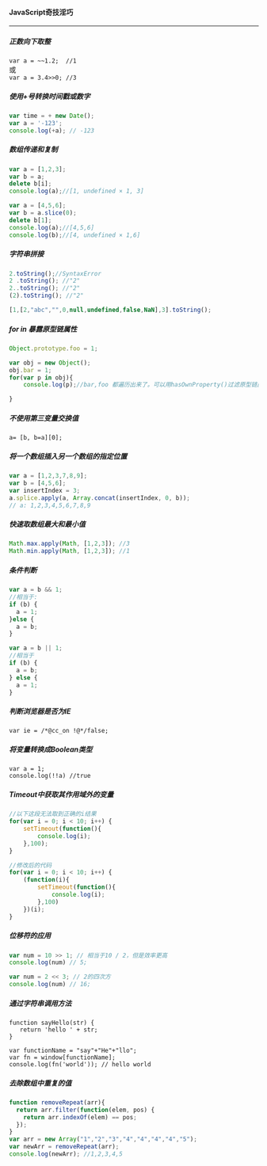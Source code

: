 #### **JavaScript奇技淫巧**  
***

##### 正数向下取整

`var a = ~~1.2;  //1`   
或  
`var a = 3.4>>0; //3 `

##### 使用+号转换时间戳或数字  

```javaScript
var time = + new Date();
var a = '-123';
console.log(+a); // -123
```

##### 数组传递和复制

```javaScript
var a = [1,2,3];  
var b = a;    
delete b[i];
console.log(a);//[1, undefined × 1, 3]

var a = [4,5,6];
var b = a.slice(0);
delete b[1];
console.log(a);//[4,5,6]
console.log(b);//[4, undefined × 1,6]
```
##### 字符串拼接

```javaScript
2.toString();//SyntaxError
2 .toString(); //"2"
2..toString(); //"2"
(2).toString(); //"2"

[1,[2,"abc","",0,null,undefined,false,NaN],3].toString();

```

##### for in 暴露原型链属性

```javaScript
Object.prototype.foo = 1;

var obj = new Object();
obj.bar = 1;
for(var p in obj){
    console.log(p);//bar,foo 都遍历出来了。可以用hasOwnProperty()过滤原型链属性

}
```
##### 不使用第三变量交换值

`a= [b, b=a][0];`

##### 将一个数组插入另一个数组的指定位置
```javaScript
var a = [1,2,3,7,8,9];
var b = [4,5,6];
var insertIndex = 3;
a.splice.apply(a, Array.concat(insertIndex, 0, b));
// a: 1,2,3,4,5,6,7,8,9

```
##### 快速取数组最大和最小值
```javaScript
Math.max.apply(Math, [1,2,3]); //3
Math.min.apply(Math, [1,2,3]); //1
```
##### 条件判断
```javaScript
var a = b && 1;
//相当于:
if (b) {
  a = 1;
}else {
  a = b;
}

var a = b || 1;
//相当于
if (b) {
  a = b;
} else {
  a = 1;
}
```

##### 判断浏览器是否为IE
`var ie = /*@cc_on !@*/false;`

##### 将变量转换成Boolean类型
```
var a = 1;
console.log(!!a) //true
```
##### Timeout中获取其作用域外的变量
```javaScript
//以下这段无法取到正确的i结果
for(var i = 0; i < 10; i++) {
    setTimeout(function(){
        console.log(i);
    },100);
}

//修改后的代码
for(var i = 0; i < 10; i++) {
    (function(i){
        setTimeout(function(){
            console.log(i);
        },100)
    })(i);
}

```
##### 位移符的应用
```javaScript
var num = 10 >> 1; // 相当于10 / 2，但是效率更高 
console.log(num) // 5;

var num = 2 << 3; // 2的四次方
console.log(num) // 16;
```

##### 通过字符串调用方法
```javaSript
function sayHello(str) {
   return 'hello ' + str;
}

var functionName = "say"+"He"+"llo";
var fn = window[functionName];
console.log(fn('world')); // hello world

```

##### 去除数组中重复的值
```javaScript
function removeRepeat(arr){
  return arr.filter(function(elem, pos) {
    return arr.indexOf(elem) == pos;
  });
}
var arr = new Array("1","2","3","4","4","4","4","5");
var newArr = removeRepeat(arr);
console.log(newArr); //1,2,3,4,5

```
